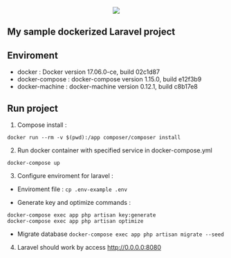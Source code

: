 <p align="center"><img src="https://laravel.com/assets/img/components/logo-laravel.svg"></p>


## My sample dockerized Laravel project

## Enviroment 
* docker : Docker version 17.06.0-ce, build 02c1d87
* docker-compose : docker-compose version 1.15.0, build e12f3b9
* docker-machine : docker-machine version 0.12.1, build c8b17e8

## Run project
1. Compose install :
```
docker run --rm -v $(pwd):/app composer/composer install
```

2. Run docker container with specified service in docker-compose.yml
```
docker-compose up
```

3. Configure enviroment for laravel :
* Enviroment file :
`cp .env-example .env`

* Generate key and optimize commands :
```
docker-compose exec app php artisan key:generate
docker-compose exec app php artisan optimize
```

* Migrate database
`docker-compose exec app php artisan migrate --seed`

4. Laravel should work by access http://0.0.0.0:8080
